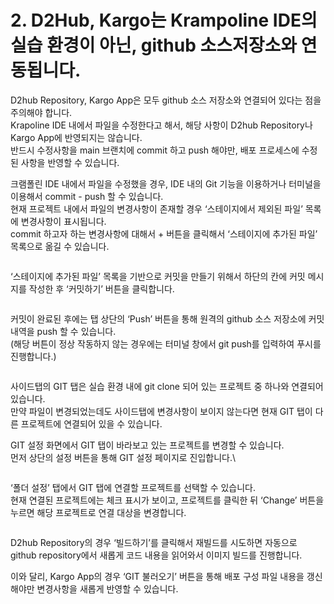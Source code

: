 # 2. D2Hub, Kargo는 Krampoline IDE의 실습 환경이 아닌, github 소스저장소와 연동됩니다.

D2hub Repository, Kargo App은 모두 github 소스 저장소와 연결되어 있다는 점을 주의해야 합니다.\
Krapoline IDE 내에서 파일을 수정한다고 해서, 해당 사항이 D2hub Repository나 Kargo App에 반영되지는 않습니다.\
반드시 수정사항을 main 브랜치에 commit 하고 push 해야만, 배포 프로세스에 수정된 사항을 반영할 수 있습니다.



크램폴린 IDE 내에서 파일을 수정했을 경우, IDE 내의 Git 기능을 이용하거나 터미널을 이용해서 commit - push 할 수 있습니다.\
현재 프로젝트 내에서 파일의 변경사항이 존재할 경우 ‘스테이지에서 제외된 파일’ 목록에 변경사항이 표시됩니다.\
commit 하고자 하는 변경사항에 대해서 + 버튼을 클릭해서 ‘스테이지에 추가된 파일’ 목록으로 옮길 수 있습니다.

<figure><img src="https://lh3.googleusercontent.com/fe8emUBULTpDiYBA9QUboyBCfCV-VeR9GmtJOy4_m20bzJgzYFcrmERofqnrQwCtxfDWChd1oA2OLgeXlw42HPso2N5__xhky_w8X_pPtCWXKYfkF2_D6Udh0lhoMIdAKfFni6l9uo9NPavxPhFx8qw" alt=""><figcaption></figcaption></figure>

‘스테이지에 추가된 파일’ 목록을 기반으로 커밋을 만들기 위해서 하단의 칸에 커밋 메시지를 작성한 후 ‘커밋하기’ 버튼을 클릭합니다.

<figure><img src="https://lh4.googleusercontent.com/3BnLmRJ4h3vpIGAtpQ0a3oZNWut_lRXIrY5ymrtKxZu3QtKz1hMOnZjXcTvuMc1crghnTbJLAC2qe_4EseuaaUPQDkLkB28ZntVQVDARK5jdPpPFf2Azb7wR0kH8rjHebDDBYqhZTDUkjNtb565R8WA" alt=""><figcaption></figcaption></figure>

커밋이 완료된 후에는 탭 상단의 ‘Push’ 버튼을 통해 원격의 github 소스 저장소에 커밋 내역을 push 할 수 있습니다.\
(해당 버튼이 정상 작동하지 않는 경우에는 터미널 창에서 git push를 입력하여 푸시를 진행합니다.)

<figure><img src="https://lh4.googleusercontent.com/w5qNcnhogJl3Av1jtNzzYA0ovP0aYrZ2APW3XZgvuI5jcRMSlb_Gyp9VYmmE0DV7vYB3eZk5NfYXpsQLb8E8loZRxoWHj3MIdca9JVEPdqWH_MnuSmoMiu2-PAJq6AJ6ak_mHuSjdKoP8VWv1E1Uyn0" alt=""><figcaption></figcaption></figure>

사이드탭의 GIT 탭은 실습 환경 내에 git clone 되어 있는 프로젝트 중 하나와 연결되어 있습니다.\
만약 파일이 변경되었는데도 사이드탭에 변경사항이 보이지 않는다면 현재 GIT 탭이 다른 프로젝트에 연결되어 있을 수 있습니다.

GIT 설정 화면에서 GIT 탭이 바라보고 있는 프로젝트를 변경할 수 있습니다.\
먼저 상단의 설정 버튼을 통해 GIT 설정 페이지로 진입합니다.\


<figure><img src="https://lh6.googleusercontent.com/lDVoV1qgkajtACypz6e8qaagEKl4qQm1bPgCBIUKVq17mVdiHy0wgMFrtYJ-1HbRztpuhtFVjjhmfuUlyY-ZtEzC5BY-QlKUfRex0GHR4yvA7KIO7Z3eL93Fk7dZwp4emmImvm6OhPHOESAxcBkBwFw" alt=""><figcaption></figcaption></figure>

‘폴더 설정’ 탭에서 GIT 탭에 연결할 프로젝트를 선택할 수 있습니다.\
현재 연결된 프로젝트에는 체크 표시가 보이고, 프로젝트를 클릭한 뒤 ‘Change’ 버튼을 누르면 해당 프로젝트로 연결 대상을 변경합니다.

<figure><img src="https://lh4.googleusercontent.com/-IvTXAUpcCw052UWFXSeO14ljFM5tuI6qilY6PdRjgUY8dG_i3-67tirucZoJBLxoAcCehgj0HG_txYIFZ0hfl_gmH-UsRd5q-kEZERRypcsb48IzE1D8NI3aIoXTX2nIuNuBasnyMvwTvLY3XnFxtk" alt=""><figcaption></figcaption></figure>

D2hub Repository의 경우 ‘빌드하기’를 클릭해서 재빌드를 시도하면 자동으로 github repository에서 새롭게 코드 내용을 읽어와서 이미지 빌드를 진행합니다.

이와 달리, Kargo App의 경우 ‘GIT 불러오기’ 버튼을 통해 배포 구성 파일 내용을 갱신해야만 변경사항을 새롭게 반영할 수 있습니다.

<figure><img src="https://lh5.googleusercontent.com/LwaXaODlcQ79FTHeN70pPGaDCVbzn9ewLKJoU6_4Ax9zukcwC-gsIP9HRZLp2XFy0z0pRF_Kx-wI4vPzZcVMyDDon6kMF6jSCUIx-bMIspWO1WAe5t4-ArqAf_LdzPxJ7gFQsX7uPsSk0pufboNLtMA" alt=""><figcaption></figcaption></figure>

